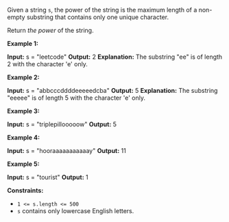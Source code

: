 
Given a string  `s`, the power of the string is the maximum length of a non-empty substring that contains only one unique character.

Return  _the power_ of the string.

**Example 1:**

**Input:** s = "leetcode"
**Output:** 2
**Explanation:** The substring "ee" is of length 2 with the character 'e' only.

**Example 2:**

**Input:** s = "abbcccddddeeeeedcba"
**Output:** 5
**Explanation:** The substring "eeeee" is of length 5 with the character 'e' only.

**Example 3:**

**Input:** s = "triplepillooooow"
**Output:** 5

**Example 4:**

**Input:** s = "hooraaaaaaaaaaay"
**Output:** 11

**Example 5:**

**Input:** s = "tourist"
**Output:** 1

**Constraints:**

-   `1 <= s.length <= 500`
-   `s`  contains only lowercase English letters.

